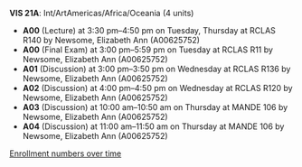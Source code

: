 **VIS 21A**: Int/ArtAmericas/Africa/Oceania (4 units)

- **A00** (Lecture) at 3:30 pm–4:50 pm on Tuesday, Thursday at RCLAS R140 by Newsome, Elizabeth Ann (A00625752)
- **A00** (Final Exam) at 3:00 pm–5:59 pm on Tuesday at RCLAS R11 by Newsome, Elizabeth Ann (A00625752)
- **A01** (Discussion) at 3:00 pm–3:50 pm on Wednesday at RCLAS R136 by Newsome, Elizabeth Ann (A00625752)
- **A02** (Discussion) at 4:00 pm–4:50 pm on Wednesday at RCLAS R120 by Newsome, Elizabeth Ann (A00625752)
- **A03** (Discussion) at 10:00 am–10:50 am on Thursday at MANDE 106 by Newsome, Elizabeth Ann (A00625752)
- **A04** (Discussion) at 11:00 am–11:50 am on Thursday at MANDE 106 by Newsome, Elizabeth Ann (A00625752)

[Enrollment numbers over time](./VIS21A.tsv)
